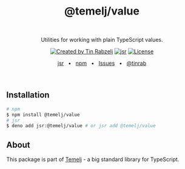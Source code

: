 <p align="center">
  <h1 align="center" style="text-decoration:none;">@temelj/value</h1>
  <br/>
  <p align="center">
    Utilities for working with plain TypeScript values.
  </p>
</p>

<p align="center">
  <a href="https://twitter.com/tinrab" rel="nofollow"><img src="https://img.shields.io/badge/created%20by-@tinrab-1d9bf0.svg" alt="Created by Tin Rabzelj"></a>
  <a href="https://jsr.io/@temelj/value" rel="nofollow"><img src="https://jsr.io/badges/@temelj/value" alt="jsr"></a>
  <a href="https://opensource.org/licenses/MIT" rel="nofollow"><img src="https://img.shields.io/github/license/tinrab/temelj" alt="License"></a>
</p>

<div align="center">
  <a href="https://jsr.io/@temelj/value">jsr</a>
  <span>&nbsp;&nbsp;•&nbsp;&nbsp;</span>
  <a href="https://www.npmjs.com/package/@temelj/value">npm</a>
  <span>&nbsp;&nbsp;•&nbsp;&nbsp;</span>
  <a href="https://github.com/tinrab/temelj/issues/new">Issues</a>
  <span>&nbsp;&nbsp;•&nbsp;&nbsp;</span>
  <a href="https://twitter.com/tinrab">@tinrab</a>
  <br />
</div>

<br/>
<br/>

## Installation

```sh
# npm
$ npm install @temelj/value
# jsr
$ deno add jsr:@temelj/value # or jsr add @temelj/value
```

## About

This package is part of [Temelj](https://github.com/tinrab/temelj) - a big
standard library for TypeScript.
